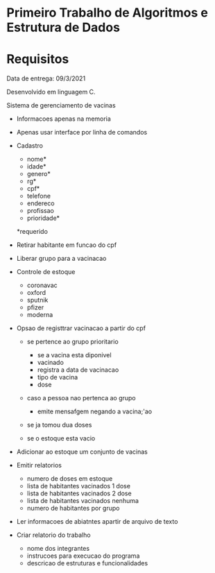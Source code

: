 # Primeiro Trabalho de Algoritmos e Estrutura de Dados


# Requisitos

Data de entrega: 09/3/2021

Desenvolvido em linguagem C.

Sistema de gerenciamento de vacinas

- Informacoes apenas na memoria
- Apenas usar interface por linha de comandos

- Cadastro
   - nome*
   - idade*
   - genero*
   - rg*
   - cpf*
   - telefone
   - endereco
   - profissao
   - prioridade*

   *requerido

- Retirar habitante em funcao do cpf

- Liberar grupo para a vacinacao

- Controle de estoque
   - coronavac
   - oxford
   - sputnik
   - pfizer
   - moderna

- Opsao de registtrar vacinacao a partir do cpf
   - se pertence ao grupo prioritario
      - se a vacina esta diponivel
      - vacinado
      - registra a data de vacinacao
      - tipo de vacina 
      - dose

   - caso a pessoa nao pertenca ao grupo
      - emite mensafgem negando a vacina;'ao

   - se ja tomou dua doses

   - se o estoque esta vacio

- Adicionar ao estoque um conjunto de vacinas

- Emitir relatorios
   - numero de doses em estoque
   - lista de habitantes vacinados 1 dose
   - lista de habitantes vacinados 2 dose 
   - lista de habitantes vacinados nenhuma
   - numero de habitantes por grupo

- Ler informacoes de abiatntes apartir de arquivo de texto

- Criar relatorio do trabalho
   - nome dos integrantes
   - instrucoes para execucao do programa
   - descricao de estruturas e funcionalidades

